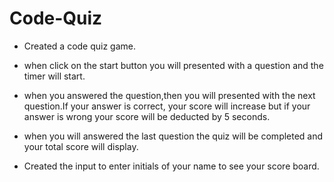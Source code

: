 # Code-Quiz

* Created a code quiz game.

* when click on the start button you will presented with a question and the timer will start.

* when you answered the question,then you will presented with the next question.If your answer is correct, your       score will increase but if your answer is wrong your score will be deducted by 5 seconds.

* when you will answered the last question the quiz will be completed and your total score will display.

* Created the input to enter initials of your name to see your score board. 
